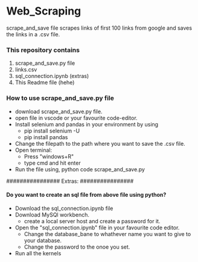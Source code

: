 # Web_Scraping
scrape_and_save file scrapes links of first 100 links from google and saves the links in a .csv file.

### This repository contains
1. scrape_and_save.py file
2. links.csv
3. sql_connection.ipynb (extras)
4. This Readme file (hehe)

### How to use scrape_and_save.py file
* download scrape_and_save.py file.
* open file in vscode or your favourite code-editor.
* Install selenium and pandas in your environment by using
  * pip install selenium -U
  * pip install pandas
* Change the filepath to the path where you want to save the .csv file.
* Open terminal:
  * Press "windows+R"
  * type cmd and hit enter
* Run the file using, python code scrape_and_save.py





################ Extras: ################
  #### Do you want to create an sql file from above file using python?
  * Download the sql_connection.ipynb file
  * Download MySQl workbench.
    * create a local server host and create a password for it.
  * Open the "sql_connection.ipynb" file in your favourite code editor.
    * Change the database_bane to whathever name you want to give to your database.
    * Change the password to the onoe you set.
  * Run all the kernels
